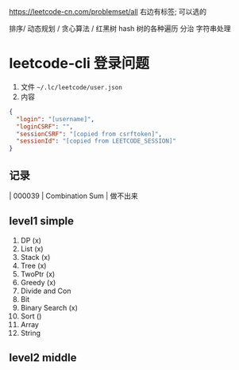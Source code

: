 https://leetcode-cn.com/problemset/all
右边有标签; 可以选的

排序/ 
动态规划 /
贪心算法 / 
红黑树
hash
树的各种遍历
分治
字符串处理

# leetcode-cli 登录问题
1. 文件 `~/.lc/leetcode/user.json`
2. 内容
```json
{
  "login": "[username]",
  "loginCSRF": "",
  "sessionCSRF": "[copied from csrftoken]",
  "sessionId": "[copied from LEETCODE_SESSION]"
}
```

## 记录
| 000039 | Combination Sum | 做不出来


## level1 simple
1. DP                 (x)
2. List               (x)
3. Stack              (x)
4. Tree               (x)
5. TwoPtr             (x)
6. Greedy             (x)
7. Divide and Con
8. Bit
9. Binary Search      (x)
10. Sort              ()
11. Array 
11. String

## level2 middle